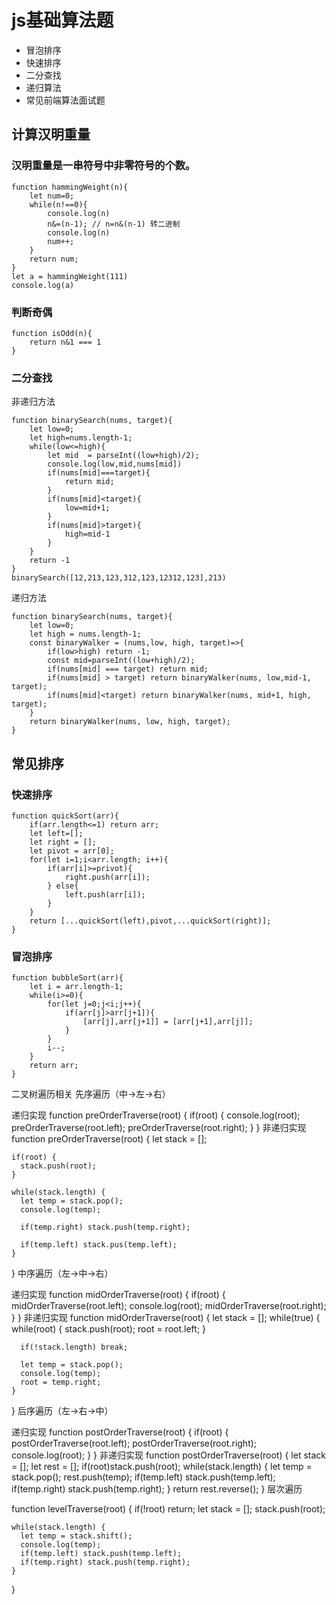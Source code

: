 # js基础算法题
* 冒泡排序
* 快速排序
* 二分查找
* 递归算法
* 常见前端算法面试题
## 计算汉明重量
### 汉明重量是一串符号中非零符号的个数。
~~~
function hammingWeight(n){
    let num=0;
    while(n!==0){
        console.log(n)
        n&=(n-1); // n=n&(n-1) 转二进制
        console.log(n)
        num++;
    }
    return num;
}
let a = hammingWeight(111)
console.log(a)
~~~
### 判断奇偶
~~~
function isOdd(n){
    return n&1 === 1
}
~~~
### 二分查找 
非递归方法
~~~
function binarySearch(nums, target){
    let low=0;
    let high=nums.length-1;
    while(low<=high){
        let mid  = parseInt((low+high)/2);
        console.log(low,mid,nums[mid])
        if(nums[mid]===target){
            return mid;
        }
        if(nums[mid]<target){
            low=mid+1;
        }
        if(nums[mid]>target){
            high=mid-1
        }
    }
    return -1
}
binarySearch([12,213,123,312,123,12312,123],213)
~~~
递归方法
~~~
function binarySearch(nums, target){
    let low=0;
    let high = nums.length-1;
    const binaryWalker = (nums,low, high, target)=>{
        if(low>high) return -1;
        const mid=parseInt((low+high)/2);
        if(nums[mid] === target) return mid;
        if(nums[mid] > target) return binaryWalker(nums, low,mid-1, target);
        if(nums[mid]<target) return binaryWalker(nums, mid+1, high, target);
    }
    return binaryWalker(nums, low, high, target);
}
~~~
## 常见排序
### 快速排序
~~~
function quickSort(arr){
    if(arr.length<=1) return arr;
    let left=[];
    let right = [];
    let pivot = arr[0];
    for(let i=1;i<arr.length; i++){
        if(arr[i]>=privot){
            right.push(arr[i]);
        } else{
            left.push(arr[i]);
        }
    }
    return [...quickSort(left),pivot,...quickSort(right)];
}
~~~
### 冒泡排序
~~~
function bubbleSort(arr){
    let i = arr.length-1;
    while(i>=0){
        for(let j=0;j<i;j++){
            if(arr[j]>arr[j+1]){
                [arr[j],arr[j+1]] = [arr[j+1],arr[j]];
            }
        }
        i--;
    }
    return arr;
}
~~~



二叉树遍历相关
先序遍历（中->左->右）

递归实现
function preOrderTraverse(root) {
    if(root) {
      console.log(root);
      preOrderTraverse(root.left);
      preOrderTraverse(root.right);
    }
  }
非递归实现
function preOrderTraverse(root) {
    let stack = [];

    if(root) {
      stack.push(root);
    }

    while(stack.length) {
      let temp = stack.pop();
      console.log(temp);

      if(temp.right) stack.push(temp.right);

      if(temp.left) stack.pus(temp.left);
    }
  }
中序遍历（左->中->右）

递归实现
function midOrderTraverse(root) {
    if(root) {
      midOrderTraverse(root.left);
      console.log(root);
      midOrderTraverse(root.right);
    }
  }
非递归实现
function midOrderTraverse(root) {
    let stack = [];
    while(true) {
      while(root) {
        stack.push(root);
        root = root.left;
      }

      if(!stack.length) break;

      let temp = stack.pop();
      console.log(temp);
      root = temp.right;
    }
  }
后序遍历（左->右->中）

递归实现
function postOrderTraverse(root) {
    if(root) {
      postOrderTraverse(root.left);
      postOrderTraverse(root.right);
      console.log(root);
    }
  }
非递归实现
function postOrderTraverse(root) {
    let stack = [];
    let rest = [];
    if(root)stack.push(root);
    while(stack.length) {
      let temp = stack.pop();
      rest.push(temp);
      if(temp.left) stack.push(temp.left);
      if(temp.right) stack.push(temp.right);
    }
    return rest.reverse();
  }
层次遍历

function levelTraverse(root) {
    if(!root) return;
    let stack = [];
    stack.push(root);

    while(stack.length) {
      let temp = stack.shift();
      console.log(temp);
      if(temp.left) stack.push(temp.left);
      if(temp.right) stack.push(temp.right);
    }
  }






